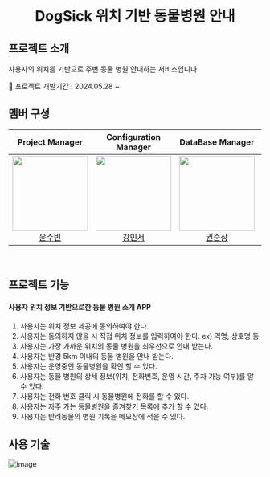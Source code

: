 <br>
<h1 align="middle" style="text-weight: bold">DogSick 위치 기반 동물병원 안내</h1>


## 프로젝트 소개
사용자의 위치를 기반으로 주변 동물 병원 안내하는 서비스입니다.
<br>

🚩 프로젝트 개발기간 : 2024.05.28 ~

## 멤버 구성
<div align="center">

| **Project Manager** | **Configuration Manager** | **DataBase Manager** | **DataBase Manager** | **DataBase Manager** | **DataBase Manager** |
| :------: |  :------: | :------: | :------: | :------: | :------: |
| [<img src="https://avatars.githubusercontent.com/u/134928447?v=4" height=150 width=150> <br/> 윤수빈](https://github.com/nunu1101) | [<img src="https://avatars.githubusercontent.com/u/155221216?v=4" height=150 width=150> <br/> 강민서](https://github.com/KANGMINSEO0) | [<img src="https://avatars.githubusercontent.com/u/157683193?v=4" height=150 width=150> <br/> 권순상](https://github.com/sunskwon) | [<img src="https://avatars.githubusercontent.com/u/157683190?v=4" height=150 width=150> <br/> 구예성](https://github.com/KUYESUNG) | [<img src="https://avatars.githubusercontent.com/u/152046800?v=4" height=150 width=150> <br/> 조은성](https://github.com/eunseongjo) | [<img src="https://avatars.githubusercontent.com/u/159097835?v=4" height=150 width=150> <br/> 박진현](https://github.com/0COK0) |
</div>
<br>

## 프로젝트 기능
#### 사용자 위치 정보 기반으로한 동물 병원 소개 APP
1. 사용자는 위치 정보 제공에 동의하여야 한다.
2. 사용자는 동의하지 않을 시 직접 위치 정보를 입력하여야 한다. ex) 역명, 상호명 등
3. 사용자는 가장 가까운 위치의 동물 병원을 최우선으로 안내 받는다.
4. 사용자는 반경 5km 이내의 동물 병원을 안내 받는다.
5. 사용자는 운영중인 동물병원을 확인 할 수 있다.
6. 사용자는 동물 병원의 상세 정보(위치, 전화번호, 운영 시간, 주차 가능 여부)를 알 수 있다.
7. 사용자는 전화 번호 클릭 시 동물병원에 전화를 할 수 있다.
8. 사용자는 자주 가는 동물병원을 즐겨찾기 목록에 추가 할 수 있다.
9. 사용자는 반려동물의 병원 기록을 메모장에 적을 수 있다.


## 사용 기술
![image](https://github.com/DogSick/DogSick/assets/155221216/83e59997-95a8-4ee2-ba7f-705df17144ad)
<br>
